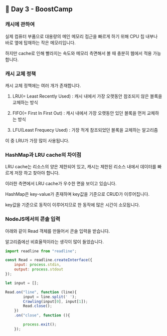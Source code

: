 ## 📕 Day 3 - BoostCamp

### 캐시에 관하여

실제 컴퓨터 부품으로 대용량의 메인 메모리 접근을 빠르게 하기 위해 CPU 칩 내부나 바로 옆에 탑재하는 작은 메모리입니다.

하지만 cache로 인해 빨라지는 속도와 메모리 측면해서 볼 때 충분히 웹에서 적용 가능합니다.

### 캐시 교체 정책

캐시 교체 정책에는 여러 개가 존재합니다.

1. LRU(= Least Recently Used) : 캐시 내에서 가장 오랫동안 참조되지 않은 블록을 교체하는 방식

2. FIFO(= First In First Out) : 캐시 내에서 가장 오랫동안 있던 블록을 먼저 교체하는 방식

3. LFU(Least Frequecy Used) : 가장 적게 참조되었던 블록을 교체하는 알고리즘

이 중 LRU가 가장 많이 사용됩니다.

### HashMap과 LRU cache의 차이점

LRU cache는 리소스의 양은 제한되어 있고, 캐시는 제한된 리소스 내에서 데이터를 빠르게 저장 하고 찾아야 합니다.

이러한 측면에서 LRU cache가 우수한 면을 보이고 있습니다.

HashMap은 key-value가 존재하며 key값을 기준으로 CRUD가 이루어집니다.

key값을 기준으로 동작이 이루어지므로 한 동작에 많은 시간이 소모됩니다.

### NodeJS에서의 콘솔 입력

아래와 같이 Read 객체를 만들어서 콘솔 입력을 받습니다.

알고리즘에선 비효율적이라는 생각이 많이 들었습니다.

```javascript
import readline from "readline";

const Read = readline.createInterface({
    input: process.stdin,
    output: process.stdout
});

let input = [];

Read.on("line", function (line){
        input = line.split(' ');
        Crawling(input[0], input[1]);
        Read.close();
    })
    .on("close", function (){

        process.exit();
    });
```